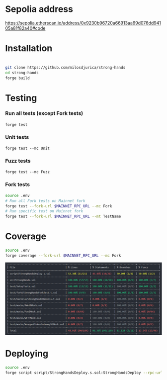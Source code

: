 # Sepolia address

https://sepolia.etherscan.io/address/0x9230b96720a66913aa69d076dd94105a81f82a40#code

# Installation

```sh

git clone https://github.com/milosdjurica/strong-hands
cd strong-hands
forge build

```

# Testing

### Run all tests (except Fork tests)

`forge test`

### Unit tests

`forge test --mc Unit`

### Fuzz tests

`forge test --mc Fuzz`

### Fork tests

```sh
source .env
# Run all Fork tests on Mainnet fork
forge test --fork-url $MAINNET_RPC_URL --mc Fork
# Run specific test on Mainnet fork
forge test --fork-url $MAINNET_RPC_URL --mt TestName

```

# Coverage

```sh
source .env
forge coverage --fork-url $MAINNET_RPC_URL --mc Fork
```

![Coverage image][Coverage-image-url]

# Deploying

```sh
source .env
forge script script/StrongHandsDeploy.s.sol:StrongHandsDeploy --rpc-url $SEPOLIA_RPC_URL --private-key $PRIVATE_KEY --broadcast --etherscan-api-key $ETHERSCAN_API_KEY --verify

```

[Coverage-image-url]: https://github.com/milosdjurica/strong-hands/blob/main/public/coverage.png

